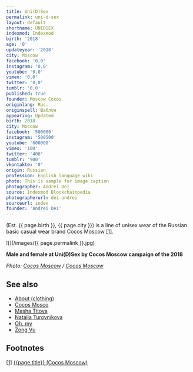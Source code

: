 ```yaml
---
title: Uni(D)Sex
permalink: uni-d-sex
layout: default
shortname: UNIDSEX
indexmod: Indexmod
birth: '2018'
age: '0'
updateyear: '2018'
city: Moscow
facebook: '0,0'
instagram: '0,0'
youtube: '0,0'
vimeo: '0,0'
twitter: '0,0'
tumblr: '0,0'
published: true
founder: Moscow Cocos
originlang: Rus.
originspell: Шаблон
appearing: Updated
birth: 2018
city: Moscow
facebook: '500000'
instagram: '500500'
youtube: '600000'
vimeo: '100'
twitter: '400'
tumblr: '900'
vkontakte: '0'
origin: Russian
profession: English language wiki
photo: This is sample for image caption
photographer: Andrei Dei
source: Indexmod Blockchainpedia
photographerurl: dei-andrei
sourceurl: index
founder: 'Andrei Dei'
---
```


(Est. {{ page.birth }}, {{ page.city }}) is a line of unisex wear of the Russian basic casual wear brand Cocos Moscow <span id="a1">[\[1\]](#f1)</span>.

![](/images/{{ page.permalink }}.jpg)

**Male and female at Uni(D)Sex by Cocos Moscow campaign of the 2018**

*Photo: [Cocos Moscow](cocos-moscow) / [Cocos Moscow](https://cocos-moscow.ru/product-category/unisex/)*

## See also

+ [About (clothing)](about-clothing)
+ [Cocos Mosco](cocos-moscow)
+ [Masha Titova](titova-masha)
+ [Natalia Turovnikova](turovnikova-natalia)
+ [Oh, my](oh-my)
+ [Zong Vu](vu-zong)

## Footnotes

[[1]](#a1) <span id="f1"></span> [{{page.title}} (Cocos Moscow)](https://cocos-moscow.ru/product-category/unisex/)
